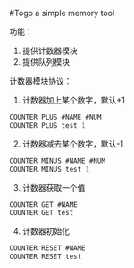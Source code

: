 #Togo a simple memory tool

功能：<br>
1. 提供计数器模块<br>
2. 提供队列模块<br>

计数器模块协议：<br>
1. 计数器加上某个数字，默认+1<br>
```c
COUNTER PLUS #NAME #NUM
COUNTER PLUS test 1
```
2. 计数器减去某个数字，默认-1<br>
```c
COUNTER MINUS #NAME #NUM
COUNTER MINUS test 1
```
3. 计数器获取一个值<br>
```c
COUNTER GET #NAME
COUNTER GET test
```
4. 计数器初始化<br>
```c
COUNTER RESET #NAME
COUNTER RESET test
```
